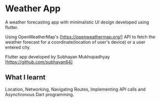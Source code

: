 # Weather App

A weather forecasting app with minimalistic UI design developed using flutter.

Using OpenWeatherMap's [https://openweathermap.org/] API to fetch the weather forecast for a coordinate(location of user's device) or a user entered city.

Flutter app developed by Subhayan Mukhopadhyay [https://github.com/subhayan64]

## What I learnt

Location, Networking, Navigating Routes, Implementing API calls and Asynchronous Dart programming.

